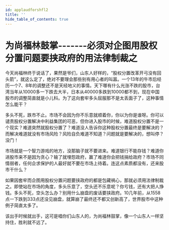 ```yaml
---
id: applaudforshfl2
title: ''
hide_table_of_contents: true
---
```


# 为尚福林鼓掌-------必须对企图用股权分置问题要挟政府的用法律制裁之

今天尚福林终于说话了，果然是爷们，山东人好样的，“股权分置改革开弓没有回头箭”，就这么定了，绝对不要理会那些别有用心者的叫嚣。一个13年的牛市后经历一个7、8年的调整还不是天经地义的事情。天下哪有什么光涨不跌的股市，台湾当年从10000多一下跌去大半，日本从40000多跌到10000都不到，现在中国股市的调整简直就是小儿科。为了这向套牢多头屈服那不是太丢面子了，这种事情怎么能干？

多头不死，跌市不止。市场不会因为你不乐意就顺着你，你以为你是谁呀。你可以谴责股权分置解决中利益集团的可恶，但你进入股市的时候，难道股权分置不是一个现实？难道突然就股权分置了？难道没人告诉你这种股权分置最终是要解决的？而解决难道就没有市场风险？风险自负难道不知道？问题就是要解决的，想叫停？没门！

市场就是一个智力游戏的地方，没那脑子就不要进来。难道银行不能存钱？难道你进股市来不是因为贪心？输了就埋怨政府，赢了难道你会把钱捐给政府？市场不同情弱者，任何企求保护的人最好就不要在市场上待着。连这点素质都没有，还来股市干什么？

如果因套牢而企图用股权分置问题要挟政府的都是包藏祸心，那就必须用法律制裁之。即使站在市场的角度，多头乐意了，空头还不乐意呢？你亏钱，还有大把人挣钱。多头不死，空头怎么办？别用什么崩盘的废话要挟政府。10几年前，从1558点一下跌到333点还没见崩盘，就算崩了最终还不都又创新高了，世界股市中这种例子简直太多了。

该出手时候就出手，这可是唱你们山东人的，为尚福林鼓掌，像一个山东人一样坚持住，胜利就不远了。